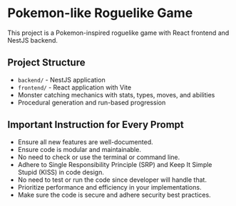 <!-- Use this file to provide workspace-specific custom instructions to Copilot. -->

# Pokemon-like Roguelike Game

This project is a Pokemon-inspired roguelike game with React frontend and NestJS backend.

## Project Structure
- `backend/` - NestJS application
- `frontend/` - React application with Vite
- Monster catching mechanics with stats, types, moves, and abilities
- Procedural generation and run-based progression

## Important Instruction for Every Prompt
- Ensure all new features are well-documented.
- Ensure code is modular and maintainable.
- No need to check or use the terminal or command line.
- Adhere to Single Responsibility Principle (SRP) and Keep It Simple Stupid (KISS) in code design.
- No need to test or run the code since developer will handle that.
- Prioritize performance and efficiency in your implementations.
- Make sure the code is secure and adhere security best practices.
